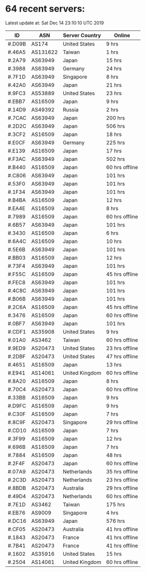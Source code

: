 # 64 recent servers:

Latest update at: Sat Dec 14 23:10:10 UTC 2019

| ID | ASN | Server Country | Online |
| -- | --- | -------------- | ------ |
| #.D09B | AS174 | United States | 9 hrs |
| #.46A5 | AS131622 | Taiwan | 1 hrs |
| #.2A79 | AS63949 | Japan | 15 hrs |
| #.3988 | AS63949 | Germany | 24 hrs |
| #.7F1D | AS63949 | Singapore | 8 hrs |
| #.42A0 | AS63949 | Japan | 21 hrs |
| #.9FC3 | AS53889 | United States | 23 hrs |
| #.EBB7 | AS16509 | Japan | 9 hrs |
| #.14D9 | AS49392 | Russia | 2 hrs |
| #.7CAC | AS63949 | Japan | 200 hrs |
| #.2D2C | AS63949 | Japan | 506 hrs |
| #.3CF2 | AS16509 | Japan | 18 hrs |
| #.E0CF | AS63949 | Germany | 225 hrs |
| #.E139 | AS16509 | Japan | 17 hrs |
| #.F3AC | AS63949 | Japan | 502 hrs |
| #.B440 | AS16509 | Japan | 60 hrs offline |
| #.C806 | AS63949 | Japan | 101 hrs |
| #.53F0 | AS63949 | Japan | 101 hrs |
| #.1F34 | AS63949 | Japan | 101 hrs |
| #.B4BA | AS16509 | Japan | 12 hrs |
| #.EA4E | AS16509 | Japan | 8 hrs |
| #.7989 | AS16509 | Japan | 60 hrs offline |
| #.6B57 | AS63949 | Japan | 101 hrs |
| #.3430 | AS16509 | Japan | 6 hrs |
| #.6A4C | AS16509 | Japan | 10 hrs |
| #.5E6B | AS63949 | Japan | 101 hrs |
| #.BB03 | AS16509 | Japan | 12 hrs |
| #.73F4 | AS63949 | Japan | 101 hrs |
| #.F55C | AS16509 | Japan | 45 hrs offline |
| #.FEC8 | AS63949 | Japan | 101 hrs |
| #.4C8C | AS63949 | Japan | 101 hrs |
| #.B06B | AS63949 | Japan | 101 hrs |
| #.2C6A | AS16509 | Japan | 45 hrs offline |
| #.3476 | AS16509 | Japan | 60 hrs offline |
| #.0BF7 | AS63949 | Japan | 101 hrs |
| #.CDF1 | AS35908 | United States | 9 hrs |
| #.01A0 | AS3462 | Taiwan | 60 hrs offline |
| #.9ED9 | AS20473 | United States | 23 hrs offline |
| #.2DBF | AS20473 | United States | 47 hrs offline |
| #.4651 | AS16509 | Japan | 13 hrs |
| #.E941 | AS14061 | United Kingdom | 60 hrs offline |
| #.8A20 | AS16509 | Japan | 8 hrs |
| #.70C4 | AS20473 | Japan | 60 hrs offline |
| #.33BB | AS16509 | Japan | 9 hrs |
| #.D9FC | AS16509 | Japan | 9 hrs |
| #.C30F | AS16509 | Japan | 7 hrs |
| #.8C9F | AS20473 | Singapore | 29 hrs offline |
| #.CD10 | AS16509 | Japan | 7 hrs |
| #.3F99 | AS16509 | Japan | 12 hrs |
| #.696B | AS16509 | Japan | 7 hrs |
| #.7884 | AS16509 | Japan | 48 hrs |
| #.2F4F | AS20473 | Japan | 60 hrs offline |
| #.07A9 | AS20473 | Netherlands | 35 hrs offline |
| #.2C3D | AS20473 | Netherlands | 23 hrs offline |
| #.8BDB | AS20473 | Australia | 29 hrs offline |
| #.49D4 | AS20473 | Netherlands | 60 hrs offline |
| #.7E1D | AS3462 | Taiwan | 175 hrs |
| #.EB76 | AS9009 | Singapore | 4 hrs |
| #.DC16 | AS63949 | Japan | 576 hrs |
| #.CF05 | AS20473 | Australia | 41 hrs offline |
| #.1843 | AS20473 | France | 41 hrs offline |
| #.7B41 | AS20473 | France | 41 hrs offline |
| #.1602 | AS35916 | United States | 15 hrs |
| #.2504 | AS14061 | United Kingdom | 60 hrs offline |

